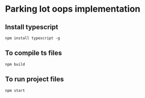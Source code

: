 # Parking lot oops implementation

## Install typescript
```
npm install typescript -g
```

## To compile ts files
```
npm build
```

## To run project files
```
npm start
```
